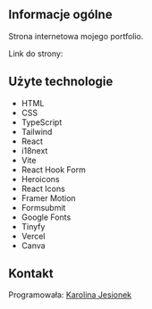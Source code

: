 ## Informacje ogólne
Strona internetowa mojego portfolio.

Link do strony: 

## Użyte technologie
* HTML
* CSS
* TypeScript
* Tailwind
* React
* i18next
* Vite
* React Hook Form
* Heroicons
* React Icons
* Framer Motion
* Formsubmit
* Google Fonts
* Tinyfy
* Vercel
* Canva

## Kontakt
Programowała: [Karolina Jesionek](mailto:karolina.anna.jesionek@gmail.com) 

